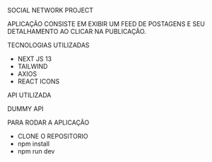 SOCIAL NETWORK PROJECT

APLICAÇÃO CONSISTE EM EXIBIR UM FEED DE POSTAGENS E SEU DETALHAMENTO AO CLICAR NA PUBLICAÇÃO.

TECNOLOGIAS UTILIZADAS

- NEXT JS 13
- TAILWIND
- AXIOS
- REACT ICONS

API UTILIZADA 

DUMMY API

PARA RODAR A APLICAÇÃO 
- CLONE O REPOSITORIO
- npm install
- npm run dev 
